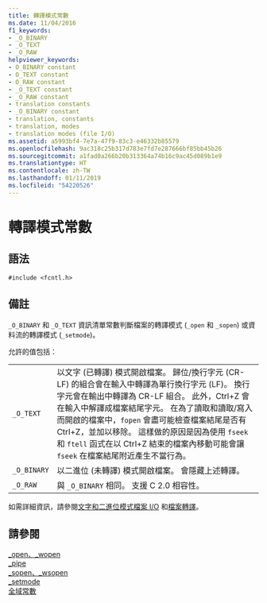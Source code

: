 ```yaml
---
title: 轉譯模式常數
ms.date: 11/04/2016
f1_keywords:
- _O_BINARY
- _O_TEXT
- _O_RAW
helpviewer_keywords:
- O_BINARY constant
- O_TEXT constant
- O_RAW constant
- _O_TEXT constant
- _O_RAW constant
- translation constants
- _O_BINARY constant
- translation, constants
- translation, modes
- translation modes (file I/O)
ms.assetid: a5993bf4-7e7a-47f9-83c3-e46332b85579
ms.openlocfilehash: 9ac318c25b317d783e7fd7e287666bf85bb45b26
ms.sourcegitcommit: a1fad0a266b20b313364a74b16c9ac45d089b1e9
ms.translationtype: HT
ms.contentlocale: zh-TW
ms.lasthandoff: 01/11/2019
ms.locfileid: "54220526"
---
```

# <a name="translation-mode-constants"></a>轉譯模式常數

## <a name="syntax"></a>語法

```
#include <fcntl.h>
```

## <a name="remarks"></a>備註

`_O_BINARY` 和 `_O_TEXT` 資訊清單常數判斷檔案的轉譯模式 (`_open` 和 `_sopen`) 或資料流的轉譯模式 (`_setmode`)。

允許的值包括：

|||
|-|-|
`_O_TEXT`  | 以文字 (已轉譯) 模式開啟檔案。 歸位/換行字元 (CR-LF) 的組合會在輸入中轉譯為單行換行字元 (LF)。 換行字元會在輸出中轉譯為 CR-LF 組合。 此外，Ctrl+Z 會在輸入中解譯成檔案結尾字元。 在為了讀取和讀取/寫入而開啟的檔案中，`fopen` 會盡可能檢查檔案結尾是否有 Ctrl+Z，並加以移除。 這樣做的原因是因為使用 `fseek` 和 `ftell` 函式在以 Ctrl+Z 結束的檔案內移動可能會讓 `fseek` 在檔案結尾附近產生不當行為。
`_O_BINARY`  | 以二進位 (未轉譯) 模式開啟檔案。 會隱藏上述轉譯。
`_O_RAW`  | 與 `_O_BINARY` 相同。 支援 C 2.0 相容性。

如需詳細資訊，請參閱[文字和二進位模式檔案 I/O](../c-runtime-library/text-and-binary-mode-file-i-o.md) 和[檔案轉譯](../c-runtime-library/file-translation-constants.md)。

## <a name="see-also"></a>請參閱

[_open、_wopen](../c-runtime-library/reference/open-wopen.md)<br/>
[_pipe](../c-runtime-library/reference/pipe.md)<br/>
[_sopen、_wsopen](../c-runtime-library/reference/sopen-wsopen.md)<br/>
[_setmode](../c-runtime-library/reference/setmode.md)<br/>
[全域常數](../c-runtime-library/global-constants.md)

